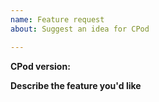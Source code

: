 ```yaml
---
name: Feature request
about: Suggest an idea for CPod

---
```


**CPod version:**

**Describe the feature you'd like**
